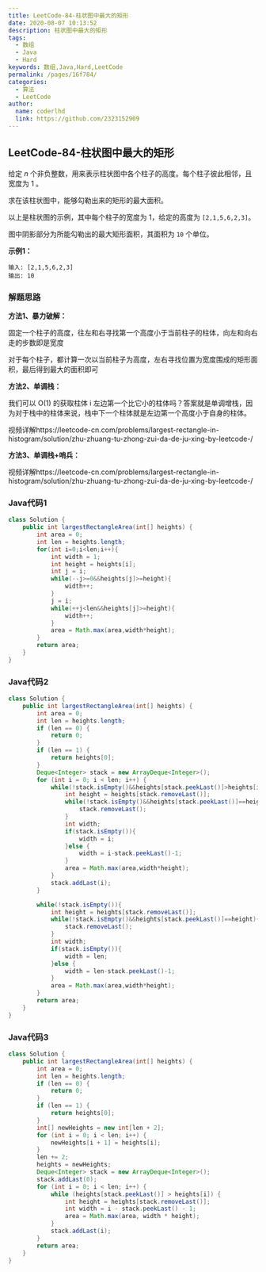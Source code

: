 ```yaml
---
title: LeetCode-84-柱状图中最大的矩形
date: 2020-08-07 10:13:52
description: 柱状图中最大的矩形
tags: 
  - 数组
  - Java
  - Hard
keywords: 数组,Java,Hard,LeetCode
permalink: /pages/16f784/
categories: 
  - 算法
  - LeetCode
author: 
  name: coderlhd
  link: https://github.com/2323152909
---
```


## LeetCode-84-柱状图中最大的矩形

给定 *n* 个非负整数，用来表示柱状图中各个柱子的高度。每个柱子彼此相邻，且宽度为 1 。

求在该柱状图中，能够勾勒出来的矩形的最大面积。

以上是柱状图的示例，其中每个柱子的宽度为 1，给定的高度为 `[2,1,5,6,2,3]`。

图中阴影部分为所能勾勒出的最大矩形面积，其面积为 `10` 个单位。

<!--more-->

**示例1：**

```
输入: [2,1,5,6,2,3]
输出: 10
```

### 解题思路

**方法1、暴力破解：**

固定一个柱子的高度，往左和右寻找第一个高度小于当前柱子的柱体，向左和向右走的步数即是宽度

对于每个柱子，都计算一次以当前柱子为高度，左右寻找位置为宽度围成的矩形面积，最后得到最大的面积即可

**方法2、单调栈：**

我们可以 O(1) 的获取柱体 i 左边第一个比它小的柱体吗？答案就是单调增栈，因为对于栈中的柱体来说，栈中下一个柱体就是左边第一个高度小于自身的柱体。

视频详解https://leetcode-cn.com/problems/largest-rectangle-in-histogram/solution/zhu-zhuang-tu-zhong-zui-da-de-ju-xing-by-leetcode-/

**方法3、单调栈+哨兵：**

视频详解https://leetcode-cn.com/problems/largest-rectangle-in-histogram/solution/zhu-zhuang-tu-zhong-zui-da-de-ju-xing-by-leetcode-/

### Java代码1

```java
class Solution {
    public int largestRectangleArea(int[] heights) {
        int area = 0;
        int len = heights.length;
        for(int i=0;i<len;i++){
            int width = 1;
            int height = heights[i];
            int j = i;
            while(--j>=0&&heights[j]>=height){
                width++;
            }
            j = i;
            while(++j<len&&heights[j]>=height){
                width++;
            }
            area = Math.max(area,width*height);
        }
        return area;
    }
}
```

### Java代码2

```java
class Solution {
    public int largestRectangleArea(int[] heights) {
        int area = 0;
        int len = heights.length;
        if (len == 0) {
            return 0;
        }
        if (len == 1) {
            return heights[0];
        }
        Deque<Integer> stack = new ArrayDeque<Integer>();
        for (int i = 0; i < len; i++) {
            while(!stack.isEmpty()&&heights[stack.peekLast()]>heights[i]){
                int height = heights[stack.removeLast()];
                while(!stack.isEmpty()&&heights[stack.peekLast()]==height){
                    stack.removeLast();
                }
                int width;
                if(stack.isEmpty()){
                    width = i;
                }else {
                    width = i-stack.peekLast()-1;
                }
                area = Math.max(area,width*height);
            }
            stack.addLast(i);
        }

        while(!stack.isEmpty()){
            int height = heights[stack.removeLast()];
            while(!stack.isEmpty()&&heights[stack.peekLast()]==height){
                stack.removeLast();
            }
            int width;
            if(stack.isEmpty()){
                width = len;
            }else {
                width = len-stack.peekLast()-1;
            }
            area = Math.max(area,width*height);
        }
        return area;
    }
}
```

### Java代码3

```java
class Solution {
    public int largestRectangleArea(int[] heights) {
        int area = 0;
        int len = heights.length;
        if (len == 0) {
            return 0;
        }
        if (len == 1) {
            return heights[0];
        }
        int[] newHeights = new int[len + 2];
        for (int i = 0; i < len; i++) {
            newHeights[i + 1] = heights[i];
        }
        len += 2;
        heights = newHeights;
        Deque<Integer> stack = new ArrayDeque<Integer>();
        stack.addLast(0);
        for (int i = 0; i < len; i++) {
            while (heights[stack.peekLast()] > heights[i]) {
                int height = heights[stack.removeLast()];
                int width = i - stack.peekLast() - 1;
                area = Math.max(area, width * height);
            }
            stack.addLast(i);
        }
        return area;
    }
}
```



